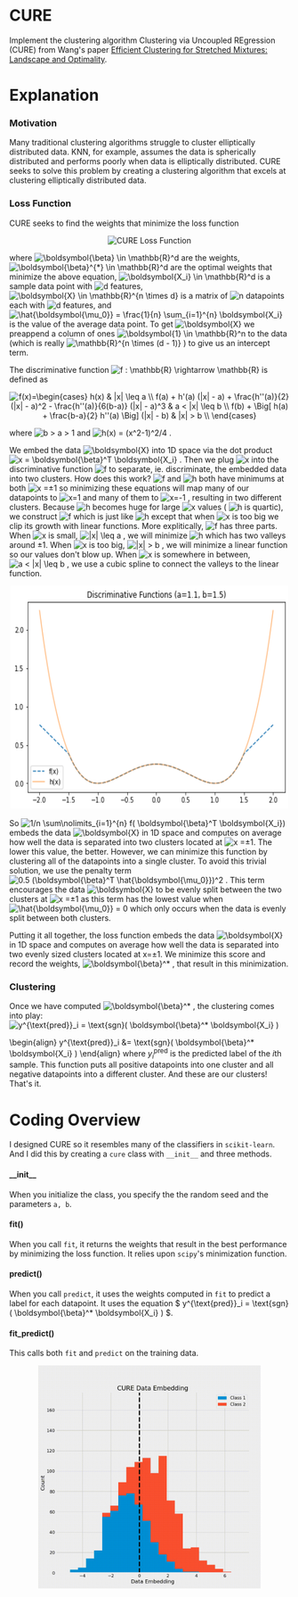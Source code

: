 # CURE
Implement the clustering algorithm Clustering via Uncoupled  REgression (CURE) from Wang's paper [Efficient Clustering for Stretched Mixtures: Landscape and Optimality](https://arxiv.org/abs/2003.09960).

# Explanation

### Motivation
Many traditional clustering algorithms struggle to cluster elliptically distributed data. KNN, for example, assumes the data is spherically distributed and performs poorly when data is elliptically distributed. CURE seeks to solve this problem by creating a clustering algorithm that excels at clustering elliptically distributed data.

### Loss Function

CURE seeks to find the weights that minimize the loss function

<p align="center">
<img 
     src="https://latex.codecogs.com/svg.image?\boldsymbol{\beta}^*&space;=&space;&space;&space;&space;&space;\underset{&space;\boldsymbol{\beta}&space;\in&space;\mathbb{R}^{d}}{\arg\min}&space;&space;&space;&space;\bigg\{&space;&space;&space;&space;&space;\frac{1}{n}&space;\sum_{i=1}^{n}&space;&space;&space;&space;f(&space;\boldsymbol{\beta}^T&space;\boldsymbol{X_i})&space;&space;&space;&space;&plus;&space;&space;&space;&space;\frac{1}{2}&space;(\boldsymbol{\beta}^T&space;\hat{\boldsymbol{\mu_0}})^2&space;&space;&space;&space;\bigg\}" title="\boldsymbol{\beta}^* = \underset{ \boldsymbol{\beta} \in \mathbb{R}^{d}}{\arg\min} \bigg\{ \frac{1}{n} \sum_{i=1}^{n} f( \boldsymbol{\beta}^T \boldsymbol{X_i}) + \frac{1}{2} (\boldsymbol{\beta}^T \hat{\boldsymbol{\mu_0}})^2 \bigg\}"
     alt="CURE Loss Function"
     />
</>

where 
    <img src="https://latex.codecogs.com/svg.image?\boldsymbol{\beta}&space;\in&space;\mathbb{R}^d" title="\boldsymbol{\beta} \in \mathbb{R}^d" /> 
are the weights, 
    <img src="https://latex.codecogs.com/svg.image?\boldsymbol{\beta}^{*}&space;\in&space;\mathbb{R}^d" title="\boldsymbol{\beta}^{*} \in \mathbb{R}^d" />
are the optimal weights that minimize the above equation, 
    <img src="https://latex.codecogs.com/svg.image?\boldsymbol{X_i}&space;\in&space;\mathbb{R}^d" title="\boldsymbol{X_i} \in \mathbb{R}^d" />
is a sample data point with 
    <img src="https://latex.codecogs.com/svg.image?d" title="d" />
features, 
    <img src="https://latex.codecogs.com/svg.image?\boldsymbol{X}&space;\in&space;\mathbb{R}^{n&space;\times&space;d}" title="\boldsymbol{X} \in \mathbb{R}^{n \times d}" />
is a matrix of 
    <img src="https://latex.codecogs.com/svg.image?n" title="n" />
datapoints each with
    <img src="https://latex.codecogs.com/svg.image?d" title="d" />
features, and 
    <img src="https://latex.codecogs.com/svg.image?\hat{\boldsymbol{\mu_0}}&space;=&space;1/n&space;\sum\nolimits_{i=1}^{n}&space;\boldsymbol{X_i}" title="\hat{\boldsymbol{\mu_0}} = \frac{1}{n} \sum_{i=1}^{n} \boldsymbol{X_i}" />
is the value of the average data point. To get 
    <img src="https://latex.codecogs.com/svg.image?\boldsymbol{X}" title="\boldsymbol{X}" />
we preappend a column of ones 
    <img src="https://latex.codecogs.com/svg.image?\boldsymbol{1}&space;\in&space;\mathbb{R}^n" title="\boldsymbol{1} \in \mathbb{R}^n" />
to the data (which is really 
    <img src="https://latex.codecogs.com/svg.image?\mathbb{R}^{n&space;\times&space;(d&space;-&space;1)}" title="\mathbb{R}^{n \times (d - 1)}" />
) to give us an intercept term. 

The discriminative function <img src="https://latex.codecogs.com/svg.image?f&space;:&space;\mathbb{R}&space;\rightarrow&space;\mathbb{R}" title="f : \mathbb{R} \rightarrow \mathbb{R}" /> is defined as

<p align="center">
<img src="https://latex.codecogs.com/svg.image?f(x)=\begin{cases}&space;&space;&space;&space;&space;&space;&space;&space;h(x)&space;&space;&space;&space;&space;&space;&space;&space;&&space;&space;&space;&space;&space;&space;&space;&space;&space;|x|&space;\leq&space;a&space;&space;&space;&space;&space;&space;&space;&space;&space;\\&space;&space;&space;&space;&space;&space;&space;&space;f(a)&space;&plus;&space;h'(a)&space;(|x|&space;-&space;a)&space;&space;&space;&space;&space;&space;&space;&space;&space;&plus;&space;\frac{h''(a)}{2}&space;(|x|&space;-&space;a)^2&space;&space;&space;&space;&space;&space;&space;&space;&space;-&space;\frac{h''(a)}{6(b-a)}&space;(|x|&space;-&space;a)^3&space;&space;&space;&space;&space;&space;&space;&space;&&space;&space;&space;&space;&space;&space;&space;&space;&space;a&space;<&space;|x|&space;\leq&space;b&space;&space;&space;&space;&space;&space;&space;&space;&space;\\&space;&space;&space;&space;&space;&space;&space;&space;f(b)&space;&space;&space;&space;&space;&space;&space;&space;&space;&plus;&space;\Big[&space;h(a)&space;&plus;&space;\frac{b-a}{2}&space;h''(a)&space;\Big]&space;(|x|&space;-&space;b)&space;&space;&space;&space;&space;&space;&space;&space;&&space;&space;&space;&space;&space;&space;&space;&space;&space;|x|&space;>&space;b&space;&space;&space;&space;&space;&space;&space;&space;\\&space;&space;&space;&space;\end{cases}" title="f(x)=\begin{cases} h(x) & |x| \leq a \\ f(a) + h'(a) (|x| - a) + \frac{h''(a)}{2} (|x| - a)^2 - \frac{h''(a)}{6(b-a)} (|x| - a)^3 & a < |x| \leq b \\ f(b) + \Big[ h(a) + \frac{b-a}{2} h''(a) \Big] (|x| - b) & |x| > b \\ \end{cases}" />
</>

where 
    <img src="https://latex.codecogs.com/svg.image?b&space;>&space;a&space;>&space;1" title="b > a > 1" />
and 
    <img src="https://latex.codecogs.com/svg.image?h(x)&space;=&space;(x^2-1)^2/4" title="h(x) = (x^2-1)^2/4" />
.

We embed the data
     <img src="https://latex.codecogs.com/svg.image?\boldsymbol{X}" title="\boldsymbol{X}" />
into 1D space via the dot product
<img src="https://latex.codecogs.com/svg.image?x&space;=&space;\boldsymbol{\beta}^T&space;\boldsymbol{X_i}" title="x = \boldsymbol{\beta}^T \boldsymbol{X_i}" />
. Then we plug
     <img src="https://latex.codecogs.com/svg.image?x" title="x" />
into the discriminative function
     <img src="https://latex.codecogs.com/svg.image?f" title="f" />
to separate, ie. discriminate, the embedded data into two clusters. How does this work?
     <img src="https://latex.codecogs.com/svg.image?f" title="f" />
and
     <img src="https://latex.codecogs.com/svg.image?h" title="h" />
both have minimums at both
     <img src="https://latex.codecogs.com/svg.image?x" title="x" />
=±1 so minimizing these equations will map many of our datapoints to
     <img src="https://latex.codecogs.com/svg.image?x=1" title="x=1" />
and many of them to
     <img src="https://latex.codecogs.com/svg.image?x=-1" title="x=-1" />
, resulting in two different clusters. Because
     <img src="https://latex.codecogs.com/svg.image?h" title="h" />
becomes huge for large
     <img src="https://latex.codecogs.com/svg.image?x" title="x" />
values (
     <img src="https://latex.codecogs.com/svg.image?h" title="h" />
is quartic), we construct
     <img src="https://latex.codecogs.com/svg.image?f" title="f" />
which is just like
     <img src="https://latex.codecogs.com/svg.image?h" title="h" />
except that when
     <img src="https://latex.codecogs.com/svg.image?x" title="x" />
is too big we clip its growth with linear functions. More explitically,
     <img src="https://latex.codecogs.com/svg.image?f" title="f" />
has three parts. When
     <img src="https://latex.codecogs.com/svg.image?x" title="x" />
is small, 
     <img src="https://latex.codecogs.com/svg.image?|x|&space;\leq&space;a" title="|x| \leq a" />
, we will minimize
     <img src="https://latex.codecogs.com/svg.image?h" title="h" />
which has two valleys around ±1. When
     <img src="https://latex.codecogs.com/svg.image?x" title="x" />
is too big,
     <img src="https://latex.codecogs.com/svg.image?|x|&space;>&space;b" title="|x| > b" />
, we will minimize a linear function so our values don't blow up. When
     <img src="https://latex.codecogs.com/svg.image?x" title="x" />
is somewhere in between,
     <img src="https://latex.codecogs.com/svg.image?a&space;<&space;|x|&space;\leq&space;b" title="a < |x| \leq b" />
, we use a cubic spline to connect the valleys to the linear function.


<p align="center">
    <img src="/reports/figures/discriminant.png" alt="Discriminate functions" width="500" height="400" />
</p>


So
     <img src="https://latex.codecogs.com/svg.image?1/n&space;\sum\nolimits_{i=1}^{n}&space;f(&space;\boldsymbol{\beta}^T&space;\boldsymbol{X_i})" title="1/n \sum\nolimits_{i=1}^{n} f( \boldsymbol{\beta}^T \boldsymbol{X_i})" />
embeds the data
     <img src="https://latex.codecogs.com/svg.image?\boldsymbol{X}" title="\boldsymbol{X}" />
in 1D space and computes on average how well the data is separated into two clusters located at 
     <img src="https://latex.codecogs.com/svg.image?x" title="x" />
=±1. The lower this value, the better. However, we can minimize this function by clustering all of the datapoints into a single cluster. To avoid this trivial solution, we use the penalty term
     <img src="https://latex.codecogs.com/svg.image?0.5&space;(\boldsymbol{\beta}^T&space;\hat{\boldsymbol{\mu_0}})^2" title="0.5 (\boldsymbol{\beta}^T \hat{\boldsymbol{\mu_0}})^2" />
. This term encourages the data
     <img src="https://latex.codecogs.com/svg.image?\boldsymbol{X}" title="\boldsymbol{X}" />
to be evenly split between the two clusters at
     <img src="https://latex.codecogs.com/svg.image?x" title="x" />
=±1 as this term has the lowest value when
     <img src="https://latex.codecogs.com/svg.image?\hat{\boldsymbol{\mu_0}}&space;=&space;0" title="\hat{\boldsymbol{\mu_0}} = 0" />
which only occurs when the data is evenly split between both clusters. 

Putting it all together, the loss function embeds the data
     <img src="https://latex.codecogs.com/svg.image?\boldsymbol{X}" title="\boldsymbol{X}" />
in 1D space and computes on average how well the data is separated into two evenly sized clusters located at x=±1. We minimize this score and record the weights,
     <img src="https://latex.codecogs.com/svg.image?\boldsymbol{\beta}^*" title="\boldsymbol{\beta}^*" />
, that result in this minimization.

### Clustering
Once we have computed
     <img src="https://latex.codecogs.com/svg.image?\boldsymbol{\beta}^*" title="\boldsymbol{\beta}^*" />
, the clustering comes into play:
<img src="https://latex.codecogs.com/svg.image?y^{\text{pred}}_i&space;=&space;\text{sgn}(&space;\boldsymbol{\beta}^*&space;\boldsymbol{X_i}&space;)" title="y^{\text{pred}}_i = \text{sgn}( \boldsymbol{\beta}^* \boldsymbol{X_i} )" />

\begin{align}
    y^{\text{pred}}_i
    &= 
    \text{sgn}( \boldsymbol{\beta}^* \boldsymbol{X_i} ) 
\end{align}
where $y^{\text{pred}}_i$ is the predicted label of the $i$th sample. This function puts all positive datapoints into one cluster and all negative datapoints into a different cluster. And these are our clusters! That's it.

# Coding Overview

I designed CURE so it resembles many of the classifiers in `scikit-learn`. And I did this by creating a `cure` class with `__init__` and three methods.

#### \_\_init__
When you initialize the class, you specify the the random seed and the parameters `a, b`.

#### fit()
When you call `fit`, it returns the weights that result in the best performance by minimizing the loss function. It relies upon `scipy`'s minimization function.

#### predict()
When you call `predict`, it uses the weights computed in `fit` to predict a label for each datapoint. It uses the equation
$ y^{\text{pred}}_i = \text{sgn}( \boldsymbol{\beta}^* \boldsymbol{X_i} ) $.

#### fit_predict()
This calls both `fit` and `predict` on the training data.


<p align="center">
    <img src="/reports/figures/experiment1/cure_animation.gif" alt="GIF of CURE" width="400" height="400" />
</p>
